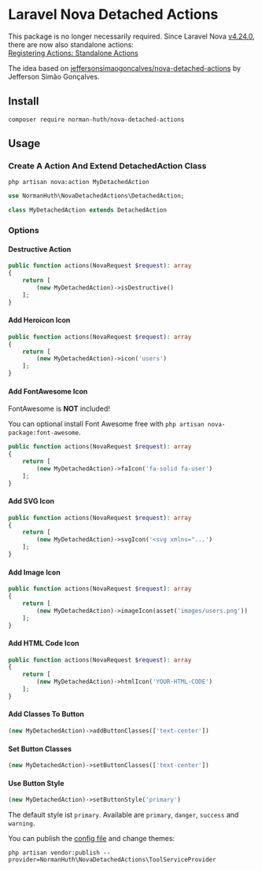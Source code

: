 # Laravel Nova Detached Actions

This package is no longer necessarily required. Since Laravel Nova [v4.24.0](https://nova.laravel.com/releases/4.24.0), 
there are
now also standalone actions:  
[Registering Actions: Standalone Actions](https://nova.laravel.com/docs/4.0/actions/registering-actions.html#standalone-actions)

The idea based on [jeffersonsimaogoncalves/nova-detached-actions](https://github.com/jeffersonsimaogoncalves) by
Jefferson Simão Gonçalves.

## Install

```shell
composer require norman-huth/nova-detached-actions
```

## Usage

### Create A Action And Extend DetachedAction Class

```shell
php artisan nova:action MyDetachedAction
```

```php
use NormanHuth\NovaDetachedActions\DetachedAction;

class MyDetachedAction extends DetachedAction
```

### Options

#### Destructive Action

```php
public function actions(NovaRequest $request): array
{
    return [
        (new MyDetachedAction)->isDestructive()
    ];
}
```

#### Add Heroicon Icon

```php
public function actions(NovaRequest $request): array
{
    return [
        (new MyDetachedAction)->icon('users')
    ];
}
```

#### Add FontAwesome Icon

FontAwesome is **NOT** included!

You can optional install Font Awesome free with `php artisan nova-package:font-awesome`.

```php
public function actions(NovaRequest $request): array
{
    return [
        (new MyDetachedAction)->faIcon('fa-solid fa-user')
    ];
}
```

#### Add SVG Icon

```php
public function actions(NovaRequest $request): array
{
    return [
        (new MyDetachedAction)->svgIcon('<svg xmlns="...')
    ];
}
```

#### Add Image Icon

```php
public function actions(NovaRequest $request): array
{
    return [
        (new MyDetachedAction)->imageIcon(asset('images/users.png'))
    ];
}
```

#### Add HTML Code Icon

```php
public function actions(NovaRequest $request): array
{
    return [
        (new MyDetachedAction)->htmlIcon('YOUR-HTML-CODE')
    ];
}
```

#### Add Classes To Button

```php
(new MyDetachedAction)->addButtonClasses(['text-center'])
```

#### Set Button Classes

```php
(new MyDetachedAction)->setButtonClasses(['text-center'])
```

#### Use Button Style

```php
(new MyDetachedAction)->setButtonStyle('primary')
```

The default style ist `primary`. Available are `primary`, `danger`, `success` and `warning`.

You can publish the
[config file](https://github.com/Muetze42/nova-detached-actions/blob/main/config/nova-detached-actions.php) and
change themes:

```shell
php artisan vendor:publish --provider=NormanHuth\NovaDetachedActions\ToolServiceProvider
```
